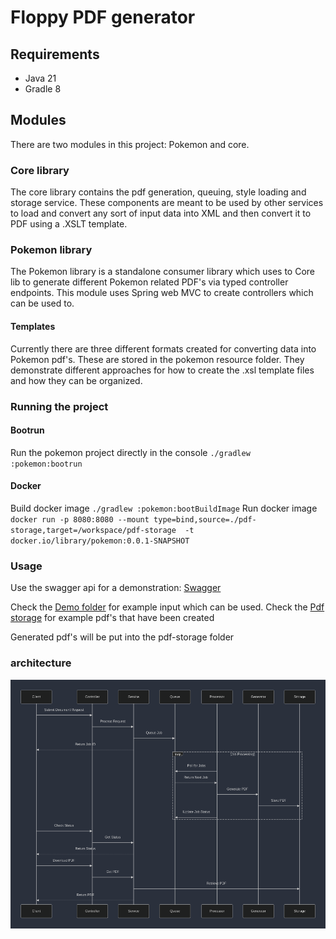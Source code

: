 # Floppy PDF generator

## Requirements
* Java 21
* Gradle 8

## Modules
There are two modules in this project: Pokemon and core.

### Core library
The core library contains the pdf generation, queuing, style loading and storage service. These components are meant to be used by other services to load and convert any sort of input data into XML and then convert it to PDF using a .XSLT template.

### Pokemon library
The Pokemon library is a standalone consumer library which uses to Core lib to generate different Pokemon related PDF's via typed controller endpoints.
This module uses Spring web MVC to create controllers which can be used to.

#### Templates
Currently there are three different formats created for converting data into Pokemon pdf's. These are stored in the pokemon resource folder.
They demonstrate different approaches for how to create the .xsl template files and how they can be organized.


### Running the project

#### Bootrun
Run the pokemon project directly in the console
`./gradlew :pokemon:bootrun`

#### Docker
Build docker image
`./gradlew :pokemon:bootBuildImage`
Run docker image
`docker run -p 8080:8080 --mount type=bind,source=./pdf-storage,target=/workspace/pdf-storage  -t docker.io/library/pokemon:0.0.1-SNAPSHOT`

### Usage
Use the swagger api for a demonstration: [Swagger](http://localhost:8080/swagger-ui/index.html#/)

Check the [Demo folder](./demo-inputs) for example input which can be used.
Check the [Pdf storage](./pdf-storage) for example pdf's that have been created

Generated pdf's will be put into the pdf-storage folder


### architecture
![mermaid.png](mermaid.png)